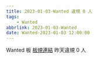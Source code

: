 ```yaml
---
title: 2023-01-03-Wanted 違規 0 人
tags:
    - Wanted
abbrlink: 2023-01-03-Wanted
date: Wanted-2023-01-03 12:00:00
---
```

Wanted 板 [板規連結](https://www.ptt.cc/bbs/Wanted/M.1608829773.A.D3B.html)
昨天違規 0 人
